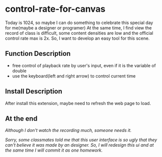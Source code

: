 # control-rate-for-canvas

Today is 1024, so maybe I can do something to celebrate this special day for me(maybe a designer or programer)
At the same time, I find view the record of class is difficult, some content densities are low and the official control rate max is 2x. So, I want to develop an easy tool for this scene.

## Function Description

* free control of playback rate by user's input, even if it is the variable of double
* use the keyboard(left and right arrow) to control current time

## Install Description

After install this extension, maybe need to refresh the web page to load.

## At the end

*Although I don't watch the recording much, someone needs it.*

*Sorry, some classmates told me that this user interface is so ugly that they can't believe it was made by an designer. So, I will redesign this ui and at the same time I will commit it as one homework.*
